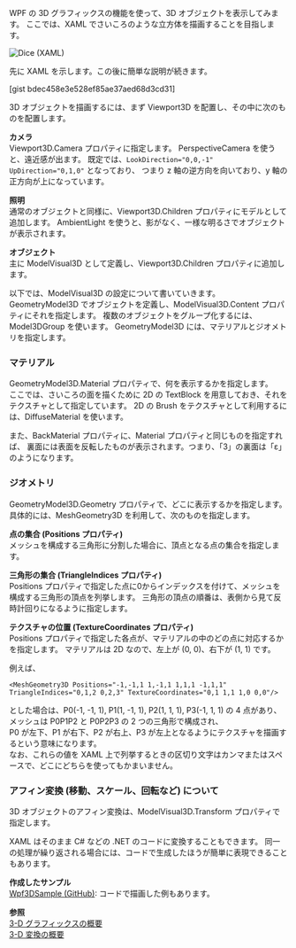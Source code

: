 WPF の 3D グラフィックスの機能を使って、3D オブジェクトを表示してみます。
ここでは、XAML でさいころのような立方体を描画することを目指します。

![Dice (XAML)](https://github.com/sakapon/Samples-2016/raw/master/Images/Wpf3DSample/DiceXamlWpf.png)

先に XAML を示します。この後に簡単な説明が続きます。

[gist bdec458e3e528ef85ae37aed68d3cd31]

3D オブジェクトを描画するには、まず Viewport3D を配置し、その中に次のものを配置します。

**カメラ**  
Viewport3D.Camera プロパティに指定します。
PerspectiveCamera を使うと、遠近感が出ます。
既定では、`LookDirection="0,0,-1" UpDirection="0,1,0"` となっており、
つまり z 軸の逆方向を向いており、y 軸の正方向が上になっています。

**照明**  
通常のオブジェクトと同様に、Viewport3D.Children プロパティにモデルとして追加します。
AmbientLight を使うと、影がなく、一様な明るさでオブジェクトが表示されます。

**オブジェクト**  
主に ModelVisual3D として定義し、Viewport3D.Children プロパティに追加します。

以下では、ModelVisual3D の設定について書いていきます。  
GeometryModel3D でオブジェクトを定義し、ModelVisual3D.Content プロパティにそれを指定します。
複数のオブジェクトをグループ化するには、Model3DGroup を使います。
GeometryModel3D には、マテリアルとジオメトリを指定します。

### マテリアル
GeometryModel3D.Material プロパティで、何を表示するかを指定します。  
ここでは、さいころの面を描くために 2D の TextBlock を用意しておき、それをテクスチャとして指定しています。
2D の Brush をテクスチャとして利用するには、DiffuseMaterial を使います。

また、BackMaterial プロパティに、Material プロパティと同じものを指定すれば、
裏面には表面を反転したものが表示されます。つまり、「3」の裏面は「ε」のようになります。

### ジオメトリ
GeometryModel3D.Geometry プロパティで、どこに表示するかを指定します。
具体的には、MeshGeometry3D を利用して、次のものを指定します。

**点の集合 (Positions プロパティ)**  
メッシュを構成する三角形に分割した場合に、頂点となる点の集合を指定します。

**三角形の集合 (TriangleIndices プロパティ)**  
Positions プロパティで指定した点に0からインデックスを付けて、メッシュを構成する三角形の頂点を列挙します。
三角形の頂点の順番は、表側から見て反時計回りになるように指定します。

**テクスチャの位置 (TextureCoordinates プロパティ)**  
Positions プロパティで指定した各点が、マテリアルの中のどの点に対応するかを指定します。
マテリアルは 2D なので、左上が (0, 0)、右下が (1, 1) です。

例えば、

```
<MeshGeometry3D Positions="-1,-1,1 1,-1,1 1,1,1 -1,1,1" TriangleIndices="0,1,2 0,2,3" TextureCoordinates="0,1 1,1 1,0 0,0"/>
```

とした場合は、P0(-1, -1, 1), P1(1, -1, 1), P2(1, 1, 1), P3(-1, 1, 1) の 4 点があり、  
メッシュは P0P1P2 と P0P2P3 の 2 つの三角形で構成され、  
P0 が左下、P1 が右下、P2 が右上、P3 が左上となるようにテクスチャを描画するという意味になります。  
なお、これらの値を XAML 上で列挙するときの区切り文字はカンマまたはスペースで、どこにどちらを使ってもかまいません。

### アフィン変換 (移動、スケール、回転など) について
3D オブジェクトのアフィン変換は、ModelVisual3D.Transform プロパティで指定します。

XAML はそのまま C# などの .NET のコードに変換することもできます。
同一の処理が繰り返される場合には、コードで生成したほうが簡単に表現できることもあります。

**作成したサンプル**  
[Wpf3DSample (GitHub)](https://github.com/sakapon/Samples-2016/tree/wpf-3d/Wpf3DSample): コードで描画した例もあります。

**参照**  
[3-D グラフィックスの概要](https://msdn.microsoft.com/ja-jp/library/ms747437.aspx)  
[3-D 変換の概要](https://msdn.microsoft.com/ja-jp/library/ms753347.aspx)
